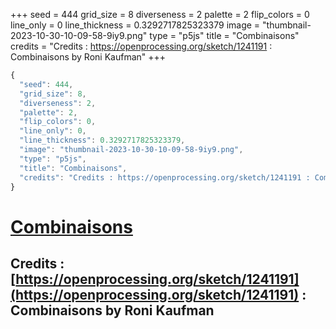 +++
seed = 444
grid_size = 8
diverseness = 2
palette = 2
flip_colors = 0
line_only = 0
line_thickness = 0.3292717825323379
image = "thumbnail-2023-10-30-10-09-58-9iy9.png"
type = "p5js"
title = "Combinaisons"
credits = "Credits : https://openprocessing.org/sketch/1241191 : Combinaisons by Roni Kaufman"
+++




~~~javascript
{
  "seed": 444,
  "grid_size": 8,
  "diverseness": 2,
  "palette": 2,
  "flip_colors": 0,
  "line_only": 0,
  "line_thickness": 0.3292717825323379,
  "image": "thumbnail-2023-10-30-10-09-58-9iy9.png",
  "type": "p5js",
  "title": "Combinaisons",
  "credits": "Credits : https://openprocessing.org/sketch/1241191 : Combinaisons by Roni Kaufman"
}
~~~



# [Combinaisons](https://openprocessing.org/sketch/2066485)

## Credits : [https://openprocessing.org/sketch/1241191](https://openprocessing.org/sketch/1241191) : Combinaisons by Roni Kaufman 

